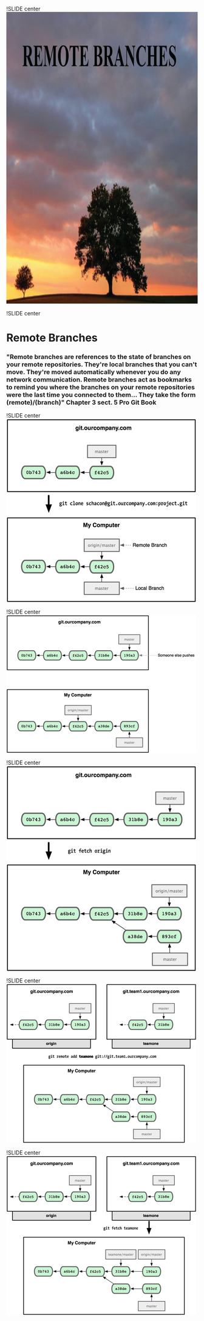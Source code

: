 !SLIDE center
<img src="GitRemote.png" width="1024" height="768"/>

!SLIDE center
# Remote Branches #

### "Remote branches are references to the state of branches on your remote repositories. They\'re local branches that you can\'t move. They\'re moved automatically whenever you do any network communication. Remote branches act as bookmarks to remind you where the branches on your remote repositories were the last time you connected to them... They take the form (remote)/(branch)" Chapter 3 sect. 5 Pro Git Book ###

!SLIDE center
![GitRemote1](GitRemote1.png)

!SLIDE center
![GitRemote2](GitRemote2.png)

!SLIDE center
![GitRemote3](GitRemote3.png)

!SLIDE center
![GitRemote4](GitRemote4.png)

!SLIDE center
![GitRemote5](GitRemote5.png)